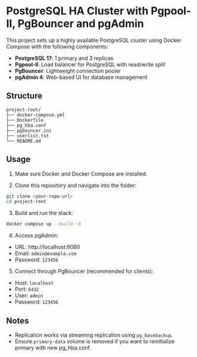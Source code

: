 # PostgreSQL HA Cluster with Pgpool-II, PgBouncer and pgAdmin

This project sets up a highly available PostgreSQL cluster using Docker Compose with the following components:

- **PostgreSQL 17**: 1 primary and 3 replicas
- **Pgpool-II**: Load balancer for PostgreSQL with read/write split
- **PgBouncer**: Lightweight connection pooler
- **pgAdmin 4**: Web-based UI for database management

## Structure
```
project-root/
├── docker-compose.yml
├── Dockerfile
├── pg_hba.conf
├── pgbouncer.ini
├── userlist.txt
└── README.md
```

## Usage
1. Make sure Docker and Docker Compose are installed.

2. Clone this repository and navigate into the folder:
```bash
git clone <your-repo-url>
cd project-root
```

3. Build and run the stack:
```bash
docker compose up --build -d
```

4. Access pgAdmin:
- URL: http://localhost:8080
- Email: `admin@example.com`
- Password: `123456`

5. Connect through PgBouncer (recommended for clients):
- Host: `localhost`
- Port: `6432`
- User: `admin`
- Password: `123456`

## Notes
- Replication works via streaming replication using `pg_basebackup`.
- Ensure `primary-data` volume is removed if you want to reinitialize primary with new pg_hba.conf.
